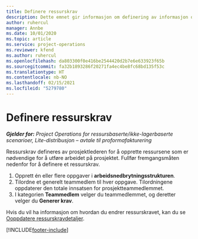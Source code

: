 ```yaml
---
title: Definere ressurskrav
description: Dette emnet gir informasjon om definering av informasjon om ressurskrav.
author: ruhercul
manager: Annbe
ms.date: 10/01/2020
ms.topic: article
ms.service: project-operations
ms.reviewer: kfend
ms.author: ruhercul
ms.openlocfilehash: da803300f0e416be2544420d2b7e6e633923f65b
ms.sourcegitcommit: fa32b1893286f20271fa4ec4be8fc68bd135f53c
ms.translationtype: HT
ms.contentlocale: nb-NO
ms.lasthandoff: 02/15/2021
ms.locfileid: "5279780"
---
```

# <a name="define-resource-requirements"></a>Definere ressurskrav

_**Gjelder for:** Project Operations for ressursbaserte/ikke-lagerbaserte scenarioer, Lite-distribusjon – avtale til proformafakturering_

Ressurskrav defineres av prosjektlederen for å opprette ressursene som er nødvendige for å utføre arbeidet på prosjektet. Fullfør fremgangsmåten nedenfor for å definere et ressurskrav.

1.  Opprett én eller flere oppgaver i **arbeidsnedbrytningsstrukturen**.
2.  Tilordne et generelt teammedlem til hver oppgave. Tilordningene oppdaterer den totale innsatsen for prosjektteammedlemmet.
3.  I kategorien **Teammedlem** velger du teammedlemmet, og deretter velger du **Generer krav**.

Hvis du vil ha informasjon om hvordan du endrer ressurskravet, kan du se [Ooppdatere ressurskravdetaljer](define-resource-requirements.md).

[!INCLUDE[footer-include](../includes/footer-banner.md)]